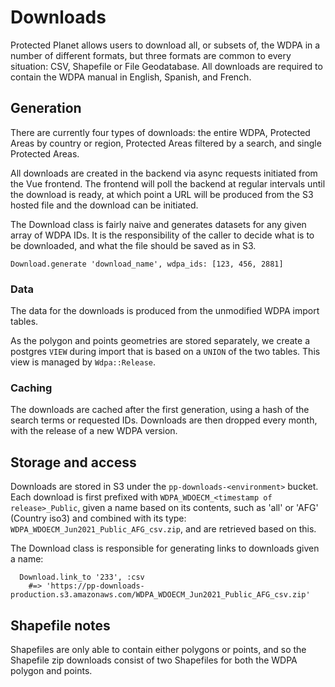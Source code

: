 # Downloads

Protected Planet allows users to download all, or subsets of, the WDPA
in a number of different formats, but three formats are common to every situation:
CSV, Shapefile or File Geodatabase. All downloads are required to contain the 
WDPA manual in English, Spanish, and French.


## Generation

There are currently four types of downloads: the entire WDPA, Protected Areas by
country or region, Protected Areas filtered by a search, and single Protected Areas.

All downloads are created in the backend via async requests initiated from the Vue
frontend. The frontend will poll the backend at regular intervals until the download
is ready, at which point a URL will be produced from the S3 hosted file and the 
download can be initiated.

The Download class is fairly naive and generates datasets for any given
array of WDPA IDs. It is the responsibility of the caller to decide what
is to be downloaded, and what the file should be saved as in S3.

```
Download.generate 'download_name', wdpa_ids: [123, 456, 2881]
```

### Data

The data for the downloads is produced from the unmodified WDPA import
tables.

As the polygon and points geometries are stored separately, we create a
postgres `VIEW` during import that is based on a `UNION` of the two
tables. This view is managed by `Wdpa::Release`.

### Caching

The downloads are cached after the first generation, using a hash of the search
terms or requested IDs. Downloads are then dropped every month, with the release
of a new WDPA version.

## Storage and access

Downloads are stored in S3 under the `pp-downloads-<environment>`
bucket. Each download is first prefixed with `WDPA_WDOECM_<timestamp of release>_Public`, 
given a name based on its contents, such as 'all' or 'AFG' (Country iso3) and 
combined with its type: `WDPA_WDOECM_Jun2021_Public_AFG_csv.zip`, and are retrieved based on this.

The Download class is responsible for generating links to downloads
given a name:

```
  Download.link_to '233', :csv
    #=> 'https://pp-downloads-production.s3.amazonaws.com/WDPA_WDOECM_Jun2021_Public_AFG_csv.zip'
```

## Shapefile notes

Shapefiles are only able to contain either polygons or points, and so
the Shapefile zip downloads consist of two Shapefiles for both the
WDPA polygon and points.
